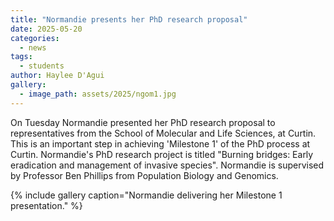 ```yaml
---
title: "Normandie presents her PhD research proposal"
date: 2025-05-20
categories:
  - news
tags:
  - students
author: Haylee D'Agui
gallery:
  - image_path: assets/2025/ngom1.jpg
---
```


On Tuesday Normandie presented her PhD research proposal to representatives from the School of Molecular and Life Sciences, at Curtin. This is an important step in achieving 'Milestone 1' of the PhD process at Curtin.
Normandie's PhD research project is titled "Burning bridges: Early eradication and management of invasive species". Normandie is supervised by Professor Ben Phillips from Population Biology and Genomics.  

{% include gallery caption="Normandie delivering her Milestone 1 presentation." %}